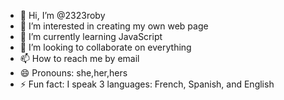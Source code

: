 - 👋 Hi, I’m @2323roby
- 👀 I’m interested in creating my own web page        
- 🌱 I’m currently learning JavaScript
- 💞️ I’m looking to collaborate on everything
- 📫 How to reach me by email
- 😄 Pronouns: she,her,hers
- ⚡ Fun fact: I speak 3 languages: French, Spanish, and English

<!---
2323roby/2323roby is a ✨ special ✨ repository because its `README.md` (this file) appears on your GitHub profile.
You can click the Preview link to take a look at your changes.
--->
